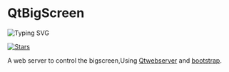 # QtBigScreen
![Typing SVG](https://readme-typing-svg.demolab.com?font=Consolas&pause=1000&color=666666&width=435&lines=The+best+qt+big+screen+ever;%E6%9C%89%E5%8F%B2%E4%BB%A5%E6%9D%A5%E6%9C%80%E5%A5%BD%E7%9A%84qt%E5%A4%A7%E5%B1%8F%E5%B9%95)

[![Stars](https://raster.shields.io/github/stars/cheese-233/QtBigScreen.png)](https://github.com/cheese-233/QtBigScreen)

A web server to control the bigscreen,Using [Qtwebserver](http://stefanfrings.de/qtwebapp/index-en.html) and [bootstrap](https://github.com/twbs/bootstrap).
